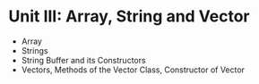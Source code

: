 # Unit III: Array, String and Vector
- Array
- Strings
- String Buffer and its Constructors
- Vectors, Methods of the Vector Class, Constructor of Vector
